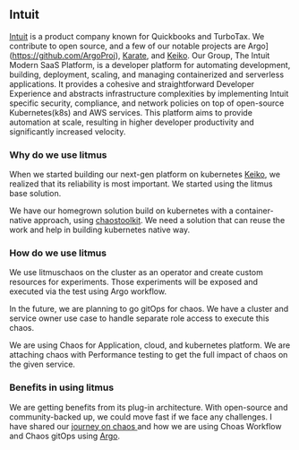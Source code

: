 ## Intuit

[Intuit](https://intuit.com) is a product company known for Quickbooks and TurboTax. We contribute to open source, and a few of our notable projects are Argo](https://github.com/ArgoProj), [Karate](https://github.com/intuit/karate), and [Keiko](https://github.com/keikoproj). Our Group, The Intuit Modern SaaS Platform, is a developer platform for automating development, building, deployment, scaling, and managing containerized and serverless applications. It provides a cohesive and straightforward Developer Experience and abstracts infrastructure complexities by implementing Intuit specific security, compliance, and network policies on top of open-source Kubernetes(k8s) and AWS services. This platform aims to provide automation at scale, resulting in higher developer productivity and significantly increased velocity.


### **Why do we use litmus**

When we started building our next-gen platform on kubernetes [Keiko](https://github.com/keikoproj), we realized that its reliability is most important. We started using the litmus base solution. 

We have our homegrown solution build on kubernetes with a container-native approach, using [chaostoolkit](https://chaostoolkit.org/). We need a solution that can reuse the work and help in building kubernetes native way.

### **How do we use litmus**

We use litmuschaos on the cluster as an operator and create custom resources for experiments. Those experiments will be exposed and executed via the test using Argo workflow.  

In the future, we are planning to go gitOps for chaos. We have a cluster and service owner use case to handle separate role access to execute this chaos.

We are using Chaos for Application, cloud, and kubernetes platform. We are attaching chaos with Performance testing to get the full impact of chaos on the given service.

### **Benefits in using litmus**

We are getting benefits from its plug-in architecture. With open-source and community-backed up, we could move fast if we face any challenges. I have shared our [journey on chaos ](https://medium.com/@sumitnagal/chaos-journey-279924051d57) and how we are using Choas Workflow and Chaos gitOps using [Argo](https://github.com/ArgoProj).
